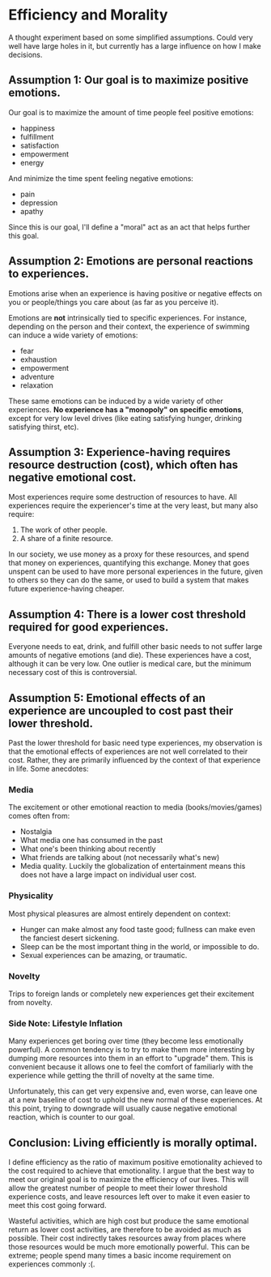 # Efficiency and Morality

A thought experiment based on some simplified assumptions. Could very well have
large holes in it, but currently has a large influence on how I make decisions.

## Assumption 1: Our goal is to maximize positive emotions.

Our goal is to maximize the amount of time people feel positive emotions:

 - happiness
 - fulfillment
 - satisfaction
 - empowerment
 - energy

And minimize the time spent feeling negative emotions:

 - pain
 - depression
 - apathy

Since this is our goal, I'll define a "moral" act as an act that helps further
this goal.


## Assumption 2: Emotions are personal reactions to experiences.

Emotions arise when an experience is having positive or negative effects on
you or people/things you care about (as far as you perceive it). 

Emotions are **not** intrinsically tied to specific experiences. For instance,
depending on the person and their context, the experience of swimming can
induce a wide variety of emotions:

 - fear
 - exhaustion
 - empowerment
 - adventure
 - relaxation

These same emotions can be induced by a wide variety of other experiences.  **No
experience has a "monopoly" on specific emotions**, except for very low level
drives (like eating satisfying hunger, drinking satisfying thirst, etc).


## Assumption 3: Experience-having requires resource destruction (cost), which often has negative emotional cost.

Most experiences require some destruction of resources to have. All experiences
require the experiencer's time at the very least, but many also require:

1. The work of other people.
1. A share of a finite resource.

In our society, we use money as a proxy for these resources, and spend that
money on experiences, quantifying this exchange. Money that goes unspent can be
used to have more personal experiences in the future, given to others so
they can do the same, or used to build a system that makes future
experience-having cheaper. 


## Assumption 4: There is a lower cost threshold required for good experiences.

Everyone needs to eat, drink, and fulfill other basic needs to not suffer large
amounts of negative emotions (and die). These experiences have a cost, although
it can be very low. One outlier is medical care, but the minimum necessary cost
of this is controversial.


## Assumption 5: Emotional effects of an experience are uncoupled to cost past their lower threshold.

Past the lower threshold for basic need type experiences, my observation is
that the emotional effects of experiences are not well correlated to their
cost. Rather, they are primarily influenced by the context of that experience
in life. Some anecdotes:

### Media

The excitement or other emotional reaction to media (books/movies/games) comes
often from:

 - Nostalgia
 - What media one has consumed in the past
 - What one's been thinking about recently
 - What friends are talking about (not necessarily what's new)
 - Media quality. Luckily the globalization of entertainment means this does
   not have a large impact on individual user cost.

### Physicality

Most physical pleasures are almost entirely dependent on context:

 - Hunger can make almost any food taste good; fullness can make even the
   fanciest desert sickening.
 - Sleep can be the most important thing in the world, or impossible to do.
 - Sexual experiences can be amazing, or traumatic.

### Novelty

Trips to foreign lands or completely new experiences get their excitement from
novelty.

### Side Note: Lifestyle Inflation

Many experiences get boring over time (they become less emotionally powerful).
A common tendency is to try to make them more interesting by dumping more
resources into them in an effort to "upgrade" them. This is convenient because
it allows one to feel the comfort of familiarly with the experience while
getting the thrill of novelty at the same time.

Unfortunately, this can get very expensive and, even worse, can leave one at a
new baseline of cost to uphold the new normal of these experiences. At this
point, trying to downgrade will usually cause negative emotional reaction,
which is counter to our goal.


## Conclusion: Living efficiently is morally optimal.

I define efficiency as the ratio of maximum positive emotionality achieved to
the cost required to achieve that emotionality. I argue that the best way to
meet our original goal is to maximize the efficiency of our lives. This will
allow the greatest number of people to meet their lower threshold experience
costs, and leave resources left over to make it even easier to meet this cost
going forward.

Wasteful activities, which are high cost but produce the same emotional return
as lower cost activities, are therefore to be avoided as much as possible.
Their cost indirectly takes resources away from places where those resources
would be much more emotionally powerful. This can be extreme; people spend many
times a basic income requirement on experiences commonly :(.
